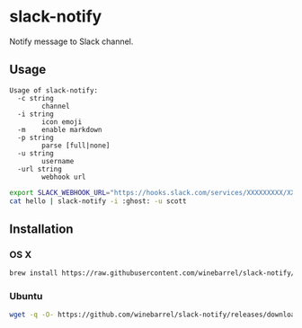 # slack-notify

Notify message to Slack channel.

## Usage

```
Usage of slack-notify:
  -c string
    	channel
  -i string
    	icon emoji
  -m	enable markdown
  -p string
    	parse [full|none]
  -u string
    	username
  -url string
    	webhook url
```

```sh
export SLACK_WEBHOOK_URL="https://hooks.slack.com/services/XXXXXXXXX/XXXXXXXXX/XXXXXXXXXXXXXXXXXXXXXXXX"
cat hello | slack-notify -i :ghost: -u scott
```

## Installation

### OS X

```sh
brew install https://raw.githubusercontent.com/winebarrel/slack-notify/master/homebrew/slack-notify.rb
```

### Ubuntu

```sh
wget -q -O- https://github.com/winebarrel/slack-notify/releases/download/v0.1.1/slack-notify_0.1.1_amd64.deb | dpkg -i -
```
